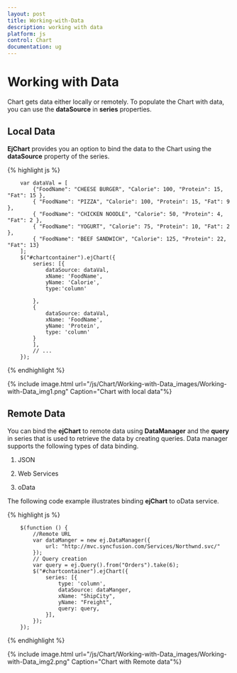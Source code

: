 ```yaml
---
layout: post
title: Working-with-Data
description: working with data
platform: js
control: Chart
documentation: ug
---
```


# Working with Data

Chart gets data either locally or remotely. To populate the Chart with data, you can use the **dataSource** in **series** properties.

## Local Data

**EjChart** provides you an option to bind the data to the Chart using the **dataSource** property of the series.

{% highlight js %}


        var dataVal = [
            {"FoodName": "CHEESE BURGER", "Calorie": 100, "Protein": 15, "Fat": 15 },
            { "FoodName": "PIZZA", "Calorie": 100, "Protein": 15, "Fat": 9 },
            { "FoodName": "CHICKEN NOODLE", "Calorie": 50, "Protein": 4, "Fat": 2 },
            { "FoodName": "YOGURT", "Calorie": 75, "Protein": 10, "Fat": 2 },
            { "FoodName": "BEEF SANDWICH", "Calorie": 125, "Protein": 22, "Fat": 13}
        ];
        $("#chartcontainer").ejChart({     
            series: [{                        
                dataSource: dataVal,
                xName: 'FoodName', 
                yName: 'Calorie',
                type:'column'

            },
            {
                dataSource: dataVal,
                xName: 'FoodName',
                yName: 'Protein',
                type: 'column'
            }
            ],                      
            // ...                       
        });


{% endhighlight %}



{% include image.html url="/js/Chart/Working-with-Data_images/Working-with-Data_img1.png" Caption="Chart with local data"%}

## Remote Data

You can bind the **ejChart** to remote data using **DataManager** and the **query** in series that is used to retrieve the data by creating queries. Data manager supports the following types of data binding.

1. JSON

2. Web Services

3. oData

The following code example illustrates binding **ejChart** to oData service.   

{% highlight js %}


        $(function () {
            //Remote URL           
            var dataManger = new ej.DataManager({
                url: "http://mvc.syncfusion.com/Services/Northwnd.svc/"
            });
            // Query creation
            var query = ej.Query().from("Orders").take(6);
            $("#chartcontainer").ejChart({
                series: [{
                    type: 'column',
                    dataSource: dataManger,
                    xName: "ShipCity",
                    yName: "Freight",
                    query: query,
                }],
            });
        });


{% endhighlight %}



{% include image.html url="/js/Chart/Working-with-Data_images/Working-with-Data_img2.png" Caption="Chart with Remote data"%}

